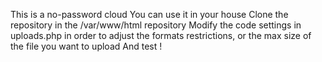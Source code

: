 This is a no-password cloud
You can use it in your house
Clone the repository in the /var/www/html repository
Modify the code settings in uploads.php in order to adjust the formats restrictions, or the max size of the file you want to upload
And test !
